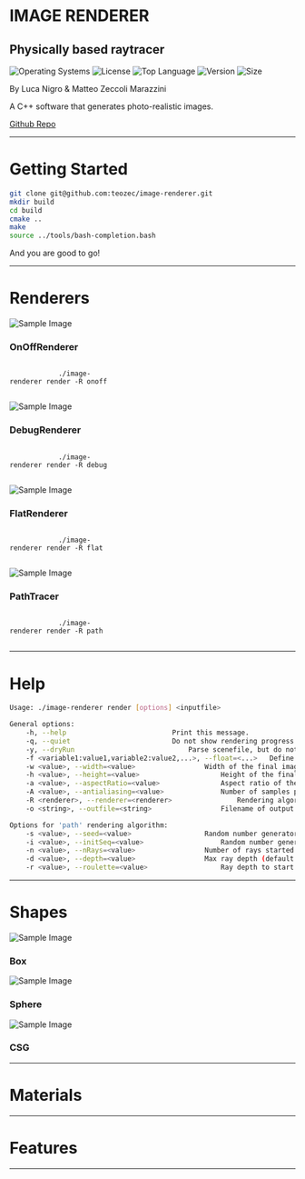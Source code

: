<!-- .slide: data-state="layout-title"  -->

# IMAGE RENDERER

## Physically based raytracer

![Operating Systems](https://img.shields.io/badge/OS-Linux%20%7C%20MacOS%20%7C%20Windows-lightgrey)
![License](https://img.shields.io/github/license/teozec/image-renderer)
![Top Language](https://img.shields.io/github/languages/top/teozec/image-renderer)
![Version](https://img.shields.io/github/v/release/teozec/image-renderer)
![Size](https://img.shields.io/github/repo-size/teozec/image-renderer)

<p>By Luca Nigro & Matteo Zeccoli Marazzini</p>

<p>A C++ software that generates photo-realistic images.</p>
  
<p class="no-fragment btn-group" role="group" aria-label="Basic example">
<a class="btn btn-lg btn-warning text-dark" href="https://github.com/teozec/image-renderer">Github Repo</a>
</p>

---

# Getting Started

```bash [1|2-5|6]
git clone git@github.com:teozec/image-renderer.git
mkdir build
cd build
cmake ..
make
source ../tools/bash-completion.bash
```

And you are good to go!

---

# Renderers

<div class="card-group">
  <div class="card fragment fade-in-then-semi-out" style="width: 14em">
    <img data-src="images/empty_room.png" class="card-img-top img-fluid" alt="Sample Image">
    <div class="card-body">
      <h3 class="card-title">OnOffRenderer</h3>
      <p class="card-text">
          <code>
            ./image-renderer render -R onoff
          </code>
      </p>
    </div>
  </div>
  <div class="card-group">
  <div class="card fragment fade-in-then-semi-out" style="width: 14em">
    <img data-src="images/empty_room.png" class="card-img-top img-fluid" alt="Sample Image">
    <div class="card-body">
      <h3 class="card-title">DebugRenderer</h3>
      <p class="card-text">
          <code>
            ./image-renderer render -R debug
          </code>
      </p>
    </div>
  </div>
  <div class="card fragment fade-in-then-semi-out" style="width: 14em">
    <img data-src="images/empty_room.png" class="card-img-top img-fluid" alt="Sample Image">
    <div class="card-body">
      <h3 class="card-title">FlatRenderer</h3>
      <p class="card-text">
          <code>
            ./image-renderer render -R flat
          </code>
      </p>
    </div>
  </div>
  <div class="card fragment fade-in-then-semi-out" style="width: 14em">
    <img data-src="images/empty_room.png" class="card-img-top img-fluid" alt="Sample Image">
    <div class="card-body">
      <h3 class="card-title">PathTracer</h3>
      <p class="card-text">
          <code>
            ./image-renderer render -R path
          </code>
    </div>
  </div>
</div>

---

# Help

```bash
Usage: ./image-renderer render [options] <inputfile>

General options:
	-h, --help							Print this message.
	-q, --quiet							Do not show rendering progress.
	-y, --dryRun							Parse scenefile, but do not render image. Useful to check correctness of scenes.
	-f <variable1:value1,variable2:value2,...>, --float=<...>	Define float variables to be used in the scenefile.
	-w <value>, --width=<value>					Width of the final image (default 640).
	-h <value>, --height=<value>					Height of the final image (default 480).
	-a <value>, --aspectRatio=<value>				Aspect ratio of the final image (default width/height).
	-A <value>, --antialiasing=<value>				Number of samples per single pixel (default 0). Must be a perfect square, e.g. 4.
	-R <renderer>, --renderer=<renderer>				Rendering algorithm (default 'path'). Can be 'path', 'debug', 'onoff', 'flat'.
	-o <string>, --outfile=<string>					Filename of output image (default input filename with '.pfm' extension).

Options for 'path' rendering algorithm:
	-s <value>, --seed=<value>					Random number generator seed (default 42).
	-i <value>, --initSeq=<value>					Random number generator init sequence (default 54).
	-n <value>, --nRays=<value>					Number of rays started at each intersection (default 3).
	-d <value>, --depth=<value>					Max ray depth (default 4).
	-r <value>, --roulette=<value>					Ray depth to start Russian roulette (default 3).
```

---

# Shapes

<div class="card-group">
  <div class="card fragment fade-in-then-semi-out" style="width: 8em">
    <img data-src="images/empty_room.png" class="card-img-top img-fluid" alt="Sample Image">
    <div class="card-body">
      <h3 class="card-title">Box</h3>
    </div>
  </div>
</div>
<div class="card-group">
  <div class="card fragment fade-in-then-semi-out" style="width: 8em">
    <img data-src="images/empty_room.png" class="card-img-top img-fluid" alt="Sample Image">
    <div class="card-body">
      <h3 class="card-title">Sphere</h3>
    </div>
  </div>
  <div class="card fragment fade-in-then-semi-out" style="width: 8em">
    <img data-src="images/empty_room.png" class="card-img-top img-fluid" alt="Sample Image">
    <div class="card-body">
      <h3 class="card-title">CSG</h3>
    </div>
  </div>
</div>

---

<!-- .slide: data-state="layout-background-video" data-background-video="images/materials.mp4" -->
  
# Materials

---

# Features

---

<!-- .slide: data-state="layout-background-image" data-background-image="images/antialiasing.gif" -->
